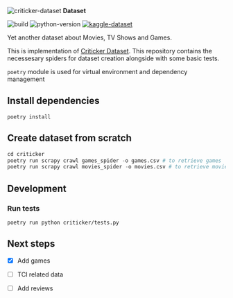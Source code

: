 ![criticker-dataset](https://www.criticker.com/img/sys/title_filmstv.png) **Dataset**

![build](https://github.com/sp1thas/criticker-dataset/workflows/build/badge.svg)
![python-version](https://img.shields.io/badge/Python-python3.%5B7--10%5D-blue)
[![kaggle-dataset](https://img.shields.io/badge/KAGGLE_DATASET-20beff)](https://www.kaggle.com/sp1thas/criticker-dataset/) 

Yet another dataset about Movies, TV Shows and Games.

This is implementation of [Criticker Dataset](https://www.kaggle.com/sp1thas/criticker-dataset). This repository contains the necessesary spiders for dataset creation alongside with some basic tests.

`poetry` module is used for virtual environment and dependency management

## Install dependencies

```shell
poetry install
```

## Create dataset from scratch

```python
cd criticker
poetry run scrapy crawl games_spider -o games.csv # to retrieve games
poetry run scrapy crawl movies_spider -o movies.csv # to retrieve movies
```

## Development

### Run tests

```shell
poetry run python criticker/tests.py
```

## Next steps

 * [x] Add games
 * [ ] TCI related data
 * [ ] Add reviews


